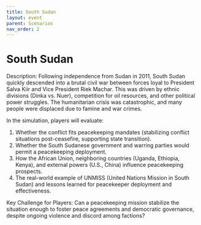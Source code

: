 ```yaml
---
title: South Sudan
layout: event
parent: Scenarios
nav_order: 2
---
```


# South Sudan

Description: 
Following independence from Sudan in 2011, South Sudan quickly descended into a brutal civil war between forces loyal to President Salva Kiir and Vice President Riek Machar. This was driven by ethnic divisions (Dinka vs. Nuer), competition for oil resources, and other political power struggles. The humanitarian crisis was catastrophic, and many people were displaced due to famine and war crimes. 

In the simulation, players will evaluate: 
1. Whether the conflict fits peacekeeping mandates (stabilizing conflict situations post-ceasefire, supporting state transition).
2. Whether the South Sudanese government and warring parties would permit a peacekeeping deployment.
3. How the African Union, neighboring countries (Uganda, Ethiopia, Kenya), and external powers (U.S., China) influence peacekeeping prospects.
4. The real-world example of UNMISS (United Nations Mission in South Sudan) and lessons learned for peacekeeper deployment and effectiveness.

Key Challenge for Players: Can a peacekeeping mission stabilize the situation enough to foster peace agreements and democratic governance, despite ongoing violence and discord among factions?
